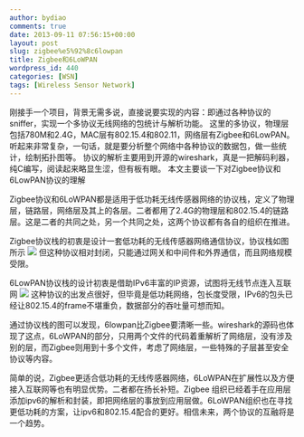 ```yaml
---
author: bydiao
comments: true
date: 2013-09-11 07:56:15+00:00
layout: post
slug: zigbee%e5%92%8c6lowpan
title: Zigbee和6LoWPAN
wordpress_id: 440
categories: [WSN]
tags: [Wireless Sensor Network]
---
```


刚接手一个项目，背景无需多说，直接说要实现的内容：即通过各种协议的sniffer，实现一个多协议无线网络的包统计与解析功能。
这里的多协议，物理层包括780M和2.4G，MAC层有802.15.4和802.11，网络层有Zigbee和6LowPAN。听起来非常复杂，一句话，就是要分析整个网络中各种协议的数据包，做一些统计，绘制拓扑图等。
协议的解析主要用到开源的wireshark，真是一把解码利器，纯C编写，阅读起来略显生涩，但有板有眼。
本文主要谈一下对Zigbee协议和6LowPAN协议的理解

Zigbee协议和6LoWPAN都是适用于低功耗无线传感器网络的协议栈，定义了物理层，链路层，网络层及其上的各层。二者都用了2.4G的物理层和802.15.4的链路层。这是二者的共同之处，另一个共同之处，这两个协议都有各自的组织在推进。

Zigbee协议栈的初衷是设计一套低功耗的无线传感器网络通信协议，协议栈如图所示
![](http://i.imgur.com/4INhPUa.jpg)
但这种协议相对封闭，只能通过网关和中间件和外界通信，而且网络规模受限。

6LowPAN协议栈的设计初衷是借助IPv6丰富的IP资源，试图将无线节点连入互联网
![](http://i.imgur.com/T0vTxll.jpg)
这种协议的出发点很好，但毕竟是低功耗网络，包长度受限，IPv6的包头已经让802.15.4的frame不堪重负，数据部分的吞吐量可想而知。

通过协议栈的图可以发现，6lowpan比Zigbee要清晰一些。wireshark的源码也体现了这点，6LoWPAN的部分，只用两个文件的代码着重解析了网络层，没有涉及别的层，而Zigbee则用到十多个文件，考虑了网络层，一些特殊的子层甚至安全协议等内容。

简单的说，Zigbee更适合低功耗的无线传感器网络，6LoWPAN在扩展性以及方便接入互联网等也有明显优势。二者都在扬长补短。Zigbee
组织已经着手在应用层添加ipv6的解析和封装，即把网络层的事放到应用层做。6LoWPAN组织也在寻找更低功耗的方案，让ipv6和802.15.4配合的更好。相信未来，两个协议的互融将是一个趋势。

